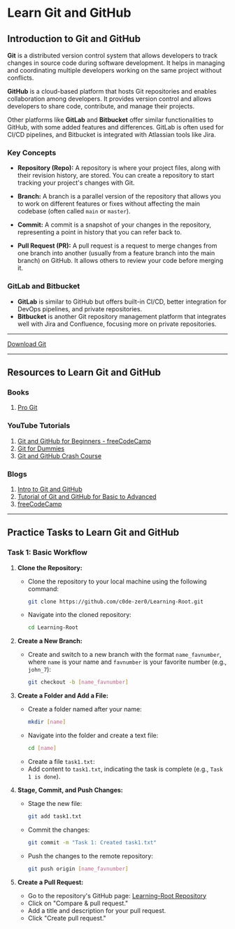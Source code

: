 # Learn Git and GitHub

## Introduction to Git and GitHub

**Git** is a distributed version control system that allows developers to track changes in source code during software development. It helps in managing and coordinating multiple developers working on the same project without conflicts.

**GitHub** is a cloud-based platform that hosts Git repositories and enables collaboration among developers. It provides version control and allows developers to share code, contribute, and manage their projects.

Other platforms like **GitLab** and **Bitbucket** offer similar functionalities to GitHub, with some added features and differences. GitLab is often used for CI/CD pipelines, and Bitbucket is integrated with Atlassian tools like Jira.

### Key Concepts

- **Repository (Repo):** A repository is where your project files, along with their revision history, are stored. You can create a repository to start tracking your project's changes with Git.
  
- **Branch:** A branch is a parallel version of the repository that allows you to work on different features or fixes without affecting the main codebase (often called `main` or `master`).
  
- **Commit:** A commit is a snapshot of your changes in the repository, representing a point in history that you can refer back to.

- **Pull Request (PR):** A pull request is a request to merge changes from one branch into another (usually from a feature branch into the main branch) on GitHub. It allows others to review your code before merging it.

### GitLab and Bitbucket

- **GitLab** is similar to GitHub but offers built-in CI/CD, better integration for DevOps pipelines, and private repositories.
- **Bitbucket** is another Git repository management platform that integrates well with Jira and Confluence, focusing more on private repositories.

---

[Download Git](https://git-scm.com/downloads/win) 

---
## Resources to Learn Git and GitHub

### Books
1. [Pro Git](https://git-scm.com/book/en/v2)

### YouTube Tutorials

1. [Git and GitHub for Beginners - freeCodeCamp](https://youtu.be/RGOj5yH7evk?si=QVI_63lAWpdt8Kt1)
2. [Git for Dummies](https://youtu.be/mJ-qvsxPHpY?si=b7lc_Gm7x3bA4UUc)
3. [Git and GitHub Crash Course](https://www.youtube.com/watch?v=SWYqp7iY_Tc)

### Blogs

1. [Intro to Git and GitHub](https://product.hubspot.com/blog/git-and-github-tutorial-for-beginners)
2. [Tutorial of Git and GitHub for Basic to Advanced](https://medium.com/@sachinsoni600517/complete-tutorial-of-git-and-github-for-basic-to-advanced-1dd34d12b90b)
3. [freeCodeCamp](https://www.freecodecamp.org/news/the-beginners-guide-to-git-github/)

---

## Practice Tasks to Learn Git and GitHub

### Task 1: Basic Workflow

1. **Clone the Repository:**
   - Clone the repository to your local machine using the following command:
     ```bash
     git clone https://github.com/c0de-zer0/Learning-Root.git
     ```
   - Navigate into the cloned repository:
     ```bash
     cd Learning-Root
     ```

2. **Create a New Branch:**
   - Create and switch to a new branch with the format `name_favnumber`, where `name` is your name and `favnumber` is your favorite number (e.g., `john_7`):
     ```bash
     git checkout -b [name_favnumber]
     ```

3. **Create a Folder and Add a File:**
   - Create a folder named after your name:
     ```bash
     mkdir [name]
     ```
   - Navigate into the folder and create a text file:
     ```bash
     cd [name]
     ```
   - Create a file `task1.txt`:
   - Add content to `task1.txt`, indicating the task is complete (e.g., `Task 1 is done`).

4. **Stage, Commit, and Push Changes:**
   - Stage the new file:
     ```bash
     git add task1.txt
     ```
   - Commit the changes:
     ```bash
     git commit -m "Task 1: Created task1.txt"
     ```
   - Push the changes to the remote repository:
     ```bash
     git push origin [name_favnumber]
     ```

5. **Create a Pull Request:**
   - Go to the repository's GitHub page: [Learning-Root Repository](https://github.com/c0de-zer0/Learning-Root)
   - Click on "Compare & pull request."
   - Add a title and description for your pull request.
   - Click "Create pull request."
